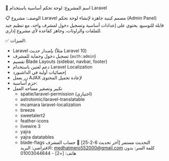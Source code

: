 🧱 اسم المشروع: لوحة تحكم أساسية باستخدام Laravel

📋 الوصف:
مشروع Laravel مصمم كبنية جاهزة لإنشاء لوحة تحكم (Admin Panel) قابلة للتوسيع. يحتوي على إعدادات أساسية وتسجيل دخول لمشرف واحد، مع تنظيم جيد للملفات والراوتات، وجاهز كقاعدة لأي مشروع إداري.

✅ الميزات:
- Laravel بإصدار حديث (مثلاً Laravel 10)
- تسجيل دخول وحماية للمشرف (`auth:admin`)
- تقسيم Blade Layouts (sidebar, navbar, footer)
- دعم لغتين باستخدام Laravel Localization
- إحصائيات أولية في الداشبورد
- زر يعمل AJAX لإعادة تحميل المحتوى
- حزم أساسية:
- تكبير وتصغير مساحه العمل
  - spatie/laravel-permission (اختياري)
  - astrotomic/laravel-translatable
  - mcamara laravel-localization
  -  breeze
  - sweetalert2
  - feather-icons
  - livewire 3
  - yajra
  - yajra datatables
  - blade-flags
التحديث مستمر [أخر تحديث 6-2-25]
🔐 حساب المشرف الافتراضي:
البريد: medhatmero552000@gmail.com 
كلمة السر: بدون
هاتف: [+2] - 01003044644

